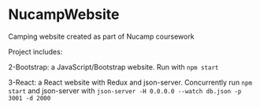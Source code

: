 # NucampWebsite
Camping website created as part of Nucamp coursework

Project includes: 

2-Bootstrap: a JavaScript/Bootstrap website. 
  Run with `npm start`

3-React: a React website with Redux and json-server. 
  Concurrently run `npm start` and json-server with `json-server -H 0.0.0.0 --watch db.json -p 3001 -d 2000`
